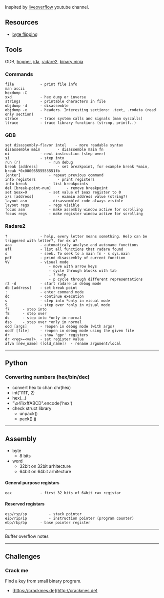 Inspired by [liveoverflow](https://www.youtube.com/playlist?list=PLhixgUqwRTjxglIswKp9mpkfPNfHkzyeN) youtube channel.

## Resources
- [byte flipping](https://www.sentinelone.com/blog/breaking-and-evading/)

## Tools
GDB, [hopper](http://www.hopperapp.com/), [ida](https://www.hex-rays.com/products/ida/), [radare2](https://github.com/radare/radare2), [binary ninja](https://binary.ninja/)

### Commands
```
file 			- print file info
man ascii
hexdump -C
xxd             - hex dump or inverse
strings 		- printable characters in file
objdump -d 	 	- disassemble
objdump -x 		- headers. Interesting sections: .text, .rodata (read only section)
strace 			- trace system calls and signals (man syscalls)
ltrace 			- trace library functions (strcmp, printf..)
```


### GDB
```
set disassembly-flavor intel	- more readable syntax
disassemble main		- disassemble main fn
ni 				- next instruction (step over)
si				- step into
run (r)				- run debug
break [address]			- set breakpoint, for example break *main, break *0x00005555555551fb
[enter]				- repeat previous command
info registers			- print registers
info break			- list breakpoints
del [break-point-num]		- remove breakpoint
set $eax=0			- set value of $eax register to 0
x/s [address]			- examin address value (string?)
layout asm			- disassembled code always visible
layout regs			- regs visible
focus asm			- make assembly window active for scrolling
focus regs			- make register window active for scrolling
```


### Radare2
```
?               - help, every letter means something. Help can be triggered with letter?, for ex a?
aaa             - automaticaly analyse and autoname functions
afl             - list all functions that radare found
s               - seek. To seek to a main fn - s sys.main
pdf             - prind disassembly of current function
VV              - visual mode
                    - move with arrow keys
                    - cycle through blocks with tab
                    - ? help
                    - p cycle through different representations
r2 -d           - start radare in debug mode
db [address]    - set break point
:               - enter command mode
dc             	- continue execution
s               - step into *only in visual mode
S               - step over *only in visual mode
f7		- step into
f8		- step over
ds		- step into *only in normal
dso		- step over *only in normal
ood [args]      - reopen in debug mode (with args)
oodf [file]     - reopen in debug mode using the given file
dr              - show 'gpr' registers
dr <reg>=<val>  - set register value
afvn [new_name] ([old_name])  - rename argument/local
```
---
## Python

### Converting numbers (hex/bin/dec)
- convert hex to char: chr(hex)
- int('1111', 2)
- hex(...)
- "\x41\xffABCD".encode('hex')
- check struct library
	- unpack()
	- pack()
jj

---
## Assembly
- byte
	- 8 bits
- word
	- 32bit on 32bit arhitecture
	- 64bit on 64bit arhitecture


#### General purpose registars
```
eax				- first 32 bits of 64bit rax registar
```

#### Reserved registars
```
esp/rsp/sp			- stack pointer
eip/rip/ip			- instruction pointer (program counter)
ebp/rbp/bp      - base pointer register
```

---
Buffer overflow notes


---
## Challenges

### Crack me

Find a key from small binary program.

- [https://crackmes.de](http://crackmes.de)
